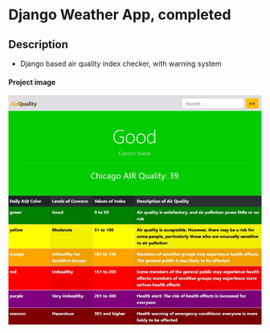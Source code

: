 # Django Weather App, completed 

## Description

- Django based air quality index checker, with warning system

#### Project image
<img src="static/images/Capture.JPG" width="800">
